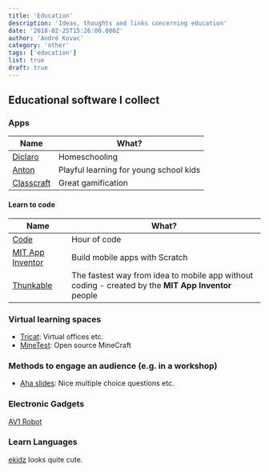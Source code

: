 ```yaml
---
title: 'Education'
description: 'Ideas, thoughts and links concerning education'
date: '2018-02-25T15:26:00.000Z'
author: 'André Kovac'
category: 'other'
tags: ['education']
list: true
draft: true
---
```


## Educational software I collect

### Apps

| Name                                      | What?                                  |
| ----------------------------------------- | -------------------------------------- |
| [Diclaro](https://www.diclaro.org/)       | Homeschooling                          |
| [Anton](https://anton.app/de/)            | Playful learning for young school kids |
| [Classcraft](https://www.classcraft.com/) | Great gamification                     |

#### Learn to code

| Name                                            | What?                                                                                               |
| ----------------------------------------------- | --------------------------------------------------------------------------------------------------- |
| [Code](https://code.org/)                       | Hour of code                                                                                        |
| [MIT App Inventor](http://appinventor.mit.edu/) | Build mobile apps with Scratch                                                                      |
| [Thunkable](https://thunkable.com/home/)        | The fastest way from idea to mobile app without coding - created by the **MIT App Inventor** people |

### Virtual learning spaces

- [Tricat](https://www.tricat.net/): Virtual offices etc.
- [MineTest](http://www.minetest.net/): Open source MineCraft

### Methods to engage an audience (e.g. in a workshop)

- [Aha slides](https://ahaslides.com/): Nice multiple choice questions etc.

### Electronic Gadgets

[AV1 Robot](https://www.noisolation.com/global/av1/)

### Learn Languages

[ekidz](https://ekidz.eu/en/de/FreeResources) looks quite cute.
